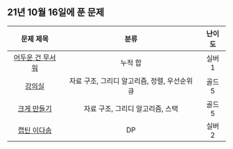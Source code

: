 ## 21년 10월 16일에 푼 문제


|문제 제목|분류|난이도|
|:---:|:---:|:---:|
|[어두운 건 무서워](https://www.acmicpc.net/problem/16507)|누적 합|실버 1|
|[강의실](https://www.acmicpc.net/problem/1374)|자료 구조, 그리디 알고리즘, 정렬, 우선순위 큐|골드 5|
|[크게 만들기](https://www.acmicpc.net/problem/2812)|자료 구조, 그리디 알고리즘, 스택|골드 5|
|[캡틴 이다솜](https://www.acmicpc.net/problem/1660)|DP|실버 2|
